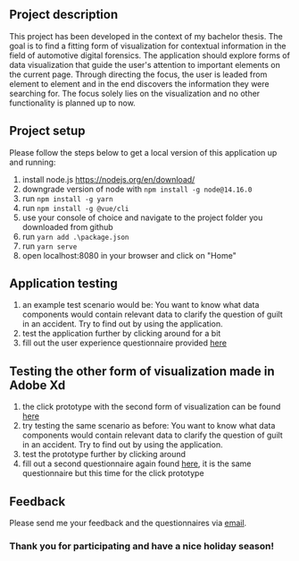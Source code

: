 ## Project description

This project has been developed in the context of my bachelor thesis. The goal is to find a fitting form of visualization for contextual information in the field of automotive digital forensics. The application should explore forms of data visualization that guide the user's attention to important elements on the current page. Through directing the focus, the user is leaded from element to element and in the end discovers the information they were searching for. 
The focus solely lies on the visualization and no other functionality is planned up to now. 

## Project setup

Please follow the steps below to get a local version of this application up and running:

1. install node.js https://nodejs.org/en/download/
2. downgrade version of node with `npm install -g node@14.16.0`
3. run `npm install -g yarn`
4. run `npm install -g @vue/cli`
5. use your console of choice and navigate to the project folder you downloaded from github
6. run `yarn add .\package.json`
7. run `yarn serve`
8. open localhost:8080 in your browser and click on "Home"

## Application testing

1. an example test scenario would be: You want to know what data components would contain relevant data to clarify the question of guilt in an accident. Try to find out by using the application.
2. test the application further by clicking around for a bit
3. fill out the user experience questionnaire provided [here](https://github.com/JulianGaensbauer/datatype_visualization_3/tree/master/Questionnaire)

## Testing the other form of visualization made in Adobe Xd

1. the click prototype with the second form of visualization can be found [here](https://xd.adobe.com/view/07e0e2ef-ee36-4742-8791-a904592eecc7-52b3/?fullscreen&hints=off) 
2. try testing the same scenario as before: You want to know what data components would contain relevant data to clarify the question of guilt in an accident. Try to find out by using the application.
3. test the prototype further by clicking around
4. fill out a second questionnaire again found [here](https://github.com/JulianGaensbauer/datatype_visualization_3/tree/master/Questionnaire), it is the same questionnaire but this time for the click prototype

## Feedback

Please send me your feedback and the questionnaires via [email](mailto:julian.gaensbauer@outlook.de).

### Thank you for participating and have a nice holiday season! 
